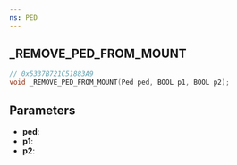 ```yaml
---
ns: PED
---
```

## _REMOVE_PED_FROM_MOUNT

```c
// 0x5337B721C51883A9
void _REMOVE_PED_FROM_MOUNT(Ped ped, BOOL p1, BOOL p2);
```

## Parameters
* **ped**:
* **p1**:
* **p2**:

